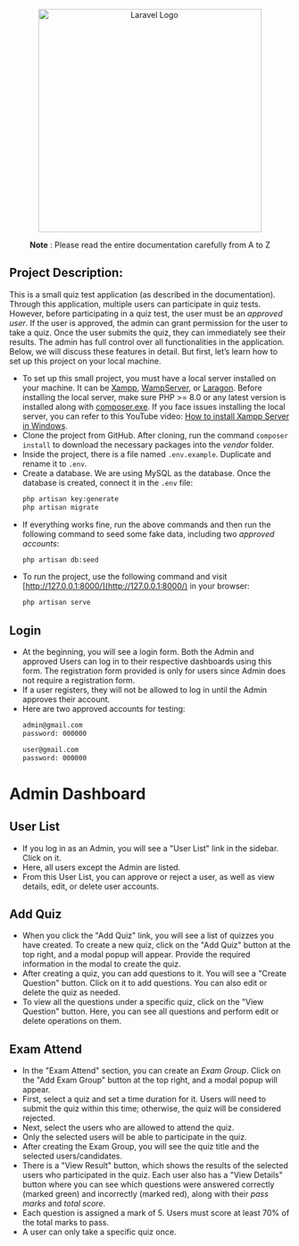 <p align="center"><img src="https://quiz.konfhub.com/assets/logo-dark-ad176dfd.svg" width="400" alt="Laravel Logo"></p>

<p align="center"><b>Note</b> : Please read the entire documentation carefully from A to Z</p>

## Project Description:

This is a small quiz test application (as described in the documentation). Through this application, multiple users can participate in quiz tests. However, before participating in a quiz test, the user must be an *approved user*. If the user is approved, the admin can grant permission for the user to take a quiz. Once the user submits the quiz, they can immediately see their results. The admin has full control over all functionalities in the application. Below, we will discuss these features in detail. But first, let’s learn how to set up this project on your local machine.

- To set up this small project, you must have a local server installed on your machine. It can be [Xampp](https://www.apachefriends.org/), [WampServer](https://www.wampserver.com/en/download-wampserver-64bits/), or [Laragon](https://laragon.org/). Before installing the local server, make sure PHP >= 8.0 or any latest version is installed along with [composer.exe](https://getcomposer.org/download/). If you face issues installing the local server, you can refer to this YouTube video: [How to install Xampp Server in Windows](https://youtu.be/FG_tpCCFwOQ).
- Clone the project from GitHub. After cloning, run the command `composer install` to download the necessary packages into the *vendor* folder.
- Inside the project, there is a file named `.env.example`. Duplicate and rename it to `.env`.
- Create a database. We are using MySQL as the database. Once the database is created, connect it in the `.env` file:
    ```bash
    php artisan key:generate
    php artisan migrate
    ```
- If everything works fine, run the above commands and then run the following command to seed some fake data, including two *approved accounts*:
    ```bash
    php artisan db:seed
    ```
- To run the project, use the following command and visit [http://127.0.0.1:8000/](http://127.0.0.1:8000/) in your browser:
    ```bash
    php artisan serve
    ```

## Login

- At the beginning, you will see a login form. Both the Admin and approved Users can log in to their respective dashboards using this form. The registration form provided is only for users since Admin does not require a registration form.
- If a user registers, they will not be allowed to log in until the Admin approves their account.
- Here are two approved accounts for testing:
    ```bash
    admin@gmail.com
    password: 000000

    user@gmail.com
    password: 000000
    ```

# Admin Dashboard

## User List

- If you log in as an Admin, you will see a "User List" link in the sidebar. Click on it.
- Here, all users except the Admin are listed.
- From this User List, you can approve or reject a user, as well as view details, edit, or delete user accounts.

## Add Quiz

- When you click the "Add Quiz" link, you will see a list of quizzes you have created. To create a new quiz, click on the "Add Quiz" button at the top right, and a modal popup will appear. Provide the required information in the modal to create the quiz.
- After creating a quiz, you can add questions to it. You will see a "Create Question" button. Click on it to add questions. You can also edit or delete the quiz as needed.
- To view all the questions under a specific quiz, click on the "View Question" button. Here, you can see all questions and perform edit or delete operations on them.

## Exam Attend

- In the "Exam Attend" section, you can create an *Exam Group*. Click on the "Add Exam Group" button at the top right, and a modal popup will appear.
- First, select a quiz and set a time duration for it. Users will need to submit the quiz within this time; otherwise, the quiz will be considered rejected.
- Next, select the users who are allowed to attend the quiz.
- Only the selected users will be able to participate in the quiz.
- After creating the Exam Group, you will see the quiz title and the selected users/candidates.
- There is a "View Result" button, which shows the results of the selected users who participated in the quiz. Each user also has a "View Details" button where you can see which questions were answered correctly (marked green) and incorrectly (marked red), along with their *pass marks* and *total score*.
- Each question is assigned a mark of 5. Users must score at least 70% of the total marks to pass.
- A user can only take a specific quiz once.
